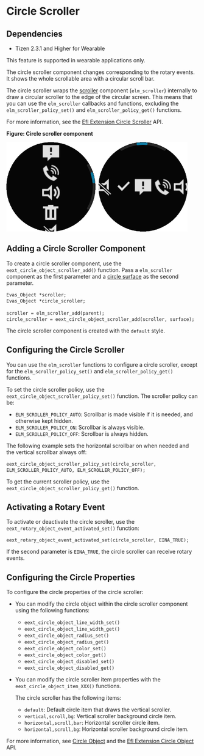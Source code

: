 # Circle Scroller

## Dependencies

- Tizen 2.3.1 and Higher for Wearable

This feature is supported in wearable applications only.

The circle scroller component changes corresponding to the rotary events. It shows the whole scrollable area with a circular scroll bar.

The circle scroller wraps the [scroller](container-scroller-n.md) component (`elm_scroller`) internally to draw a circular scroller to the edge of the circular screen. This means that you can use the `elm_scroller` callbacks and functions, excluding the `elm_scroller_policy_set()` and `elm_scroller_policy_get()` functions.

For more information, see the [Efl Extension Circle Scroller](../../../../../org.tizen.native.wearable.apireference/group__CAPI__EFL__EXTENSION__CIRCLE__SCROLLER__MODULE.html) API.

**Figure: Circle scroller component**

![Circle scroller component](./media/circle_scroller.png)

## Adding a Circle Scroller Component

To create a circle scroller component, use the `eext_circle_object_scroller_add()` function. Pass a `elm_scroller` component as the first parameter and a [circle surface](component-circ-surface-wn.md) as the second parameter.

```
Evas_Object *scroller;
Evas_Object *circle_scroller;

scroller = elm_scroller_add(parent);
circle_scroller = eext_circle_object_scroller_add(scroller, surface);
```

The circle scroller component is created with the `default` style.

## Configuring the Circle Scroller

You can use the `elm_scroller` functions to configure a circle scroller, except for the `elm_scroller_policy_set()` and `elm_scroller_policy_get()` functions.

To set the circle scroller policy, use the `eext_circle_object_scroller_policy_set()` function. The scroller policy can be:

- `ELM_SCROLLER_POLICY_AUTO`: Scrollbar is made visible if it is needed, and otherwise kept hidden.
- `ELM_SCROLLER_POLICY_ON`: Scrollbar is always visible.
- `ELM_SCROLLER_POLICY_OFF`: Scrollbar is always hidden.

The following example sets the horizontal scrollbar on when needed and the vertical scrollbar always off:

```
eext_circle_object_scroller_policy_set(circle_scroller, ELM_SCROLLER_POLICY_AUTO, ELM_SCROLLER_POLICY_OFF);
```

To get the current scroller policy, use the `eext_circle_object_scroller_policy_get()` function.

## Activating a Rotary Event

To activate or deactivate the circle scroller, use the `eext_rotary_object_event_activated_set()` function:

```
eext_rotary_object_event_activated_set(circle_scroller, EINA_TRUE);
```

If the second parameter is `EINA_TRUE`, the circle scroller can receive rotary events.

## Configuring the Circle Properties

To configure the circle properties of the circle scroller:

- You can modify the circle object within the circle scroller component using the following functions:

  - `eext_circle_object_line_width_set()`
  - `eext_circle_object_line_width_get()`
  - `eext_circle_object_radius_set()`
  - `eext_circle_object_radius_get()`
  - `eext_circle_object_color_set()`
  - `eext_circle_object_color_get()`
  - `eext_circle_object_disabled_set()`
  - `eext_circle_object_disabled_get()`

- You can modify the circle scroller item properties with the `eext_circle_object_item_XXX()` functions.

  The circle scroller has the following items:

  - `default`: Default circle item that draws the vertical scroller.
  - `vertical,scroll,bg`: Vertical scroller background circle item.
  - `horizontal,scroll,bar`: Horizontal scroller circle item.
  - `horizontal,scroll,bg`: Horizontal scroller background circle item.

For more information, see [Circle Object](component-circ-object-wn.md) and the [Efl Extension Circle Object](../../../../../org.tizen.native.wearable.apireference/group__CAPI__EFL__EXTENSION__CIRCLE__OBJECT__MODULE.html) API.